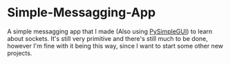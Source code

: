 # Simple-Messagging-App
A simple messagging app that I made (Also using [PySimpleGUI](https://pysimplegui.readthedocs.io/en/latest/)) to learn about sockets. It's still very primitive and there's still much to be done, however I'm fine with it being this way, since I want to start some other new projects.

